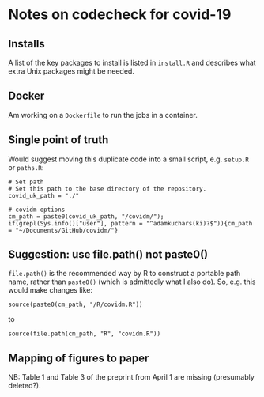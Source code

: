 # Notes on codecheck for covid-19


## Installs

A list of the key packages to install is listed in `install.R` and describes
what extra Unix packages might be needed.

## Docker

Am working on a `Dockerfile` to run the jobs in a container.


## Single point of truth

Would suggest moving this duplicate code into a small script,
e.g. `setup.R` or `paths.R`:

```
# Set path
# Set this path to the base directory of the repository.
covid_uk_path = "./"

# covidm options
cm_path = paste0(covid_uk_path, "/covidm/");
if(grepl(Sys.info()["user"], pattern = "^adamkuchars(ki)?$")){cm_path = "~/Documents/GitHub/covidm/"}
```

## Suggestion: use file.path() not paste0()

`file.path()` is the recommended way by R to construct a portable path
name, rather than `paste0()` (which is admittedly what I also do).
So, e.g. this would make changes like:

```
source(paste0(cm_path, "/R/covidm.R"))
```

to
```
source(file.path(cm_path, "R", "covidm.R"))
```

## Mapping of figures to paper

NB: Table 1 and Table 3 of the preprint from April 1 are missing (presumably deleted?).

